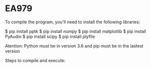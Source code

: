 # EA979

To compile the program, you'll need to install the following libraries:

$ pip install pptk
$ pip install numpy 
$ pip install matplotlib 
$ pip install PyAudio 
$ pip install scipy 
$ pip install plyfile

Atention: Python must be in version 3.6 and pip must be in the lastest version

Steps to compile and execute:
